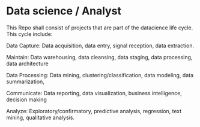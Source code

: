 # Data science / Analyst
This Repo shall consist of projects that are part of the datacience life cycle. This cycle include:

Data Capture: Data acquisition, data entry, signal reception, data extraction.

Maintain: Data warehousing, data cleansing, data staging, data processing, data architecture

Data Processing: Data mining, clustering/classification, data modeling, data summarization,

Communicate: Data reporting, data visualization, business intelligence, decision making

Analyze: Exploratory/confirmatory, predictive analysis, regression, text mining, qualitative analysis.
